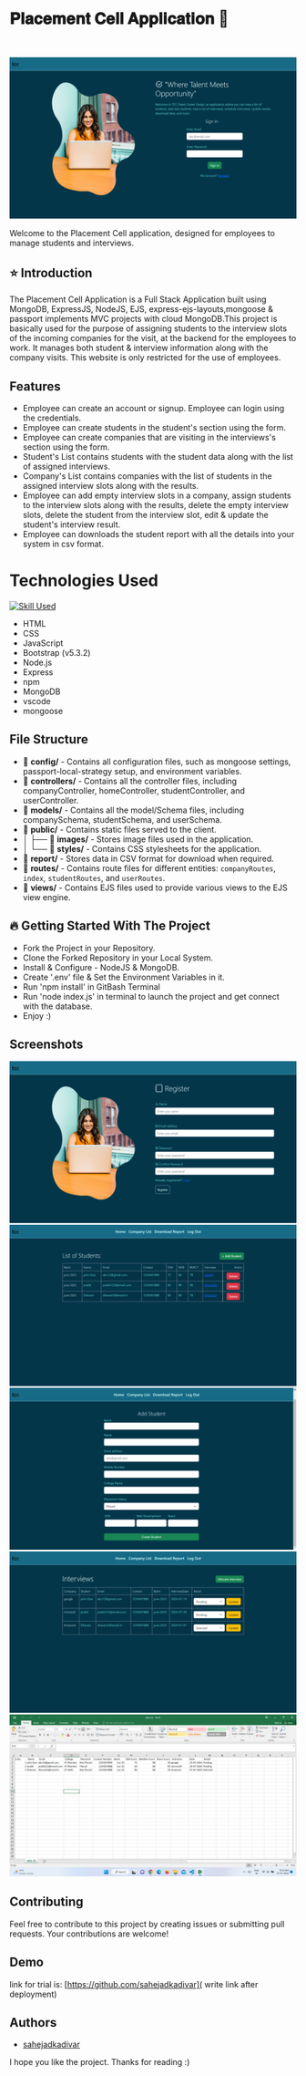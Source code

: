 
# 𝐏𝐥𝐚𝐜𝐞𝐦𝐞𝐧𝐭 𝐂𝐞𝐥𝐥 𝐀𝐩𝐩𝐥𝐢𝐜𝐚𝐭𝐢𝐨𝐧 🚀

<br/>

![Screenshot 1](public/images/SS_1.png)

Welcome to the Placement Cell application, designed for employees to manage students and interviews.  

## ⭐ Introduction

The Placement Cell Application is a Full Stack Application built using MongoDB, ExpressJS, NodeJS, EJS, express-ejs-layouts,mongoose & passport implements MVC projects with cloud MongoDB.This project is basically used for the purpose of assigning students to the interview slots of the incoming companies for the visit, at the backend for the employees to work. It manages both student & interview information along with the company visits.
This website is only restricted for the use of employees.

## Features
-  Employee can create an account or signup. Employee can login using the credentials.
-  Employee can create students in the student's section using the form.
-  Employee can create companies that are visiting in the interviews's section using the form.
-  Student's List contains students with the student data along with the list of assigned interviews.
-  Company's List contains companies with the list of students in the assigned interview slots along with the results.
-  Employee can add empty interview slots in a company, assign students to the interview slots along with the results, delete the empty interview slots, delete the student from the interview slot, edit & update the student's interview result.
-  Employee can downloads the student report with all the details into your system in csv format.

# Technologies Used
[![Skill Used](https://skillicons.dev/icons?i=html,css,js,bootstrap,nodejs,express,npm,mongodb,vscode&perline=3)](https://skillicons.dev)

* HTML 
* CSS
* JavaScript
* Bootstrap (v5.3.2)
* Node.js
* Express
* npm
* MongoDB
* vscode
* mongoose

## File Structure
- 📁 **config/** - Contains all configuration files, such as mongoose settings, passport-local-strategy setup, and environment variables.
- 📁 **controllers/** - Contains all the controller files, including companyController, homeController, studentController, and userController.
- 📁 **models/** - Contains all the model/Schema files, including companySchema, studentSchema, and userSchema.
- 📁 **public/** - Contains static files served to the client.
- │   ├── 📂 **images/** - Stores image files used in the application.
- │   └── 📂 **styles/** - Contains CSS stylesheets for the application.
- 📁 **report/** - Stores data in CSV format for download when required.
- 📁 **routes/** - Contains route files for different entities: `companyRoutes`, `index`, `studentRoutes`, and `userRoutes`.
- 📁 **views/** - Contains EJS files used to provide various views to the EJS view engine.

## 🔥 Getting Started With The Project

-  Fork the Project in your Repository.
-  Clone the Forked Repository in your Local System.
-  Install & Configure - NodeJS & MongoDB.
-  Create '.env' file & Set the Environment Variables in it.
-  Run 'npm install' in GitBash Terminal
-  Run 'node index.js' in terminal to launch the project and get connect with the database.
-  Enjoy :)

## Screenshots

![Screenshot 2](public/images/SS_2.png)
![Screenshot 3](public/images/SS_3.png)
![Screenshot 4](public/images/SS_4.png)
![Screenshot 5](public/images/SS_5.png)
![Screenshot 6](public/images/SS_6.png)

## Contributing
Feel free to contribute to this project by creating issues or submitting pull requests. Your contributions are welcome!
## Demo

link for trial is:
[https://github.com/sahejadkadivar]( write link after deployment)

## Authors

- [sahejadkadivar](https://github.com/sahejadkadivar)


I hope you like the project. Thanks for reading :)


